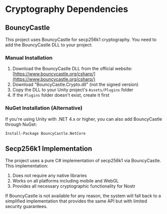 # Cryptography Dependencies

## BouncyCastle

This project uses BouncyCastle for secp256k1 cryptography. You need to add the BouncyCastle DLL to your project:

### Manual Installation

1. Download the BouncyCastle DLL from the official website: [https://www.bouncycastle.org/csharp/](https://www.bouncycastle.org/csharp/)
2. Download "BouncyCastle.Crypto.dll" (not the signed version)
3. Copy the DLL to your Unity project's `Assets/Plugins` folder
4. If the `Plugins` folder doesn't exist, create it first

### NuGet Installation (Alternative)

If you're using Unity with .NET 4.x or higher, you can also add BouncyCastle through NuGet:

```
Install-Package BouncyCastle.NetCore
```

## Secp256k1 Implementation

The project uses a pure C# implementation of secp256k1 via BouncyCastle. This implementation:

1. Does not require any native libraries
2. Works on all platforms including mobile and WebGL
3. Provides all necessary cryptographic functionality for Nostr

If BouncyCastle is not available for any reason, the system will fall back to a simplified implementation that provides the same API but with limited security guarantees. 